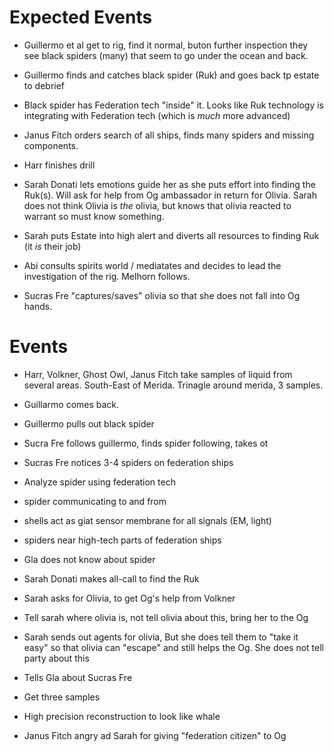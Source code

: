 # Expected Events

- Guillermo et al get to rig, find it normal, buton further inspection they see black spiders (many) that seem to go under the ocean and back.

- Guillermo finds and catches black spider (Ruk) and goes back tp estate to debrief

- Black spider has Federation tech "inside" it.  Looks like Ruk technology is integrating with Federation tech (which is *much* more advanced)

- Janus Fitch orders search of all ships, finds many spiders and missing components.

- Harr finishes drill

- Sarah Donati lets emotions guide her as she puts effort into finding the Ruk(s). Will ask for help from Og ambassador in return for Olivia.  Sarah does not think Olivia is *the* olivia, but knows that olivia reacted to warrant so must know something.

- Sarah puts Estate into high alert and diverts all resources to finding Ruk (it *is* their job)

- Abi consults spirits world / mediatates and decides to lead the investigation of the rig. Melhorn follows.

- Sucras Fre "captures/saves" olivia so that she does not fall into Og hands.

# Events

- Harr, Volkner, Ghost Owl, Janus Fitch take samples of liquid from several areas. South-East of Merida. Trinagle around merida, 3 samples.

- Guillarmo comes back.

- Guillermo pulls out black spider

- Sucra Fre follows guillermo, finds spider following, takes ot

- Sucras Fre notices 3-4 spiders on federation ships

- Analyze spider using federation tech

- spider communicating to and from

- shells act as giat sensor membrane for all signals (EM, light)

- spiders near high-tech parts of federation ships

- Gla does not know about spider

- Sarah Donati makes all-call to find the Ruk

- Sarah asks for Olivia, to get Og's help from Volkner

- Tell sarah where olivia is, not tell olivia about this, bring her to the Og

- Sarah sends out agents for olivia, But she does tell them to "take it easy" so that olivia can "escape" and still helps the Og. She does not tell party about this

- Tells Gla about Sucras Fre

- Get three samples

- High precision reconstruction to look like whale

- Janus Fitch angry ad Sarah for giving "federation citizen" to Og



